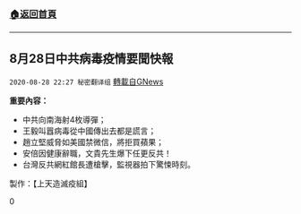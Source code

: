###  [:house:返回首頁](https://github.com/ourhimalayas/txt)
---

## 8月28日中共病毒疫情要聞快報
`2020-08-28 22:27 秘密翻译组` [轉載自GNews](https://gnews.org/zh-hant/322762/)

**重要內容：**

- 中共向南海射4枚導彈；
- 王毅叫囂病毒從中國傳出去都是謊言；
- 趙立堅威脅如美國禁微信，將拒買蘋果；
- 安倍因健康辭職，文貴先生爆下任更反共！
- 台灣反共網紅館長遭槍擊，監視器拍下驚悚時刻。




製作：【上天造滅疫組】

0

